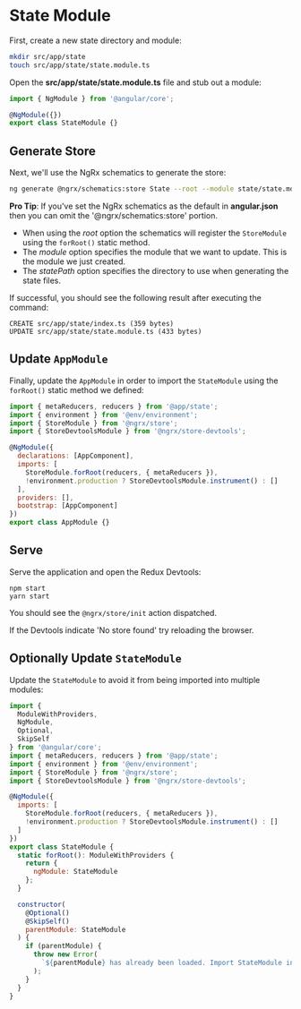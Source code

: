 # State Module

First, create a new state directory and module:

```bash
mkdir src/app/state
touch src/app/state/state.module.ts
```

Open the **src/app/state/state.module.ts** file and stub out a module:

```javascript
import { NgModule } from '@angular/core';

@NgModule({})
export class StateModule {}
```

## Generate Store

Next, we'll use the NgRx schematics to generate the store:

```bash
ng generate @ngrx/schematics:store State --root --module state/state.module.ts --statePath state
```

**Pro Tip**: If you've set the NgRx schematics as the default in **angular.json** then you can omit the '@ngrx/schematics:store' portion.

* When using the *root* option the schematics will register the `StoreModule` using the `forRoot()` static method.
* The *module* option specifies the module that we want to update. This is the module we just created.
* The *statePath* option specifies the directory to use when generating the state files.

If successful, you should see the following result after executing the command:

```
CREATE src/app/state/index.ts (359 bytes)
UPDATE src/app/state/state.module.ts (433 bytes)
```

## Update `AppModule`

Finally, update the `AppModule` in order to import the `StateModule` using the `forRoot()` static method we defined:

```javascript
import { metaReducers, reducers } from '@app/state';
import { environment } from '@env/environment';
import { StoreModule } from '@ngrx/store';
import { StoreDevtoolsModule } from '@ngrx/store-devtools';

@NgModule({
  declarations: [AppComponent],
  imports: [
    StoreModule.forRoot(reducers, { metaReducers }),
    !environment.production ? StoreDevtoolsModule.instrument() : []
  ],
  providers: [],
  bootstrap: [AppComponent]
})
export class AppModule {}
```

## Serve

Serve the application and open the Redux Devtools:

```
npm start
yarn start
```

You should see the `@ngrx/store/init` action dispatched.

If the Devtools indicate 'No store found' try reloading the browser.

## Optionally Update `StateModule`

Update the `StateModule` to avoid it from being imported into multiple modules:

```javascript
import {
  ModuleWithProviders,
  NgModule,
  Optional,
  SkipSelf
} from '@angular/core';
import { metaReducers, reducers } from '@app/state';
import { environment } from '@env/environment';
import { StoreModule } from '@ngrx/store';
import { StoreDevtoolsModule } from '@ngrx/store-devtools';

@NgModule({
  imports: [
    StoreModule.forRoot(reducers, { metaReducers }),
    !environment.production ? StoreDevtoolsModule.instrument() : []
  ]
})
export class StateModule {
  static forRoot(): ModuleWithProviders {
    return {
      ngModule: StateModule
    };
  }

  constructor(
    @Optional()
    @SkipSelf()
    parentModule: StateModule
  ) {
    if (parentModule) {
      throw new Error(
        `${parentModule} has already been loaded. Import StateModule in the AppModule only.`
      );
    }
  }
}
```